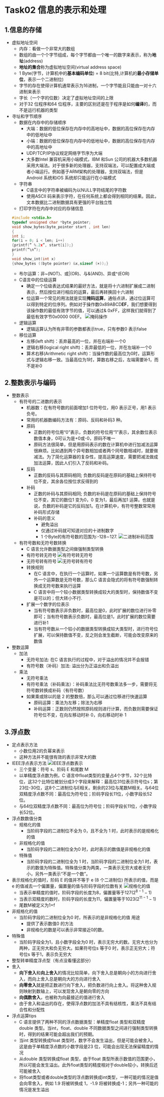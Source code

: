 # Task02 信息的表示和处理

## 1.信息的存储
- 虚拟地址空间
    - 内存：看做一个非常大的数组
    - 数组的由一个个字节组成，每个字节都由一个唯一的数字来表示，称为**地址**(address)
    - **地址的集合**称为虚拟地址空间(virtual address space)
    - 1 Byte(字节，计算机中的**基本编码单位**) = 8 bit(比特,计算机的**最小存储单位**，表示一个二进制位)
    - 字节的存在使得计算机通常表示为16进制，一个字节能且只能由一对十六进制来表示
    - 字长（一个字的位数）决定了虚拟地址空间的上限
    - 对于32 位程序和64 位程序，主要的区别还是在于程序是如何**编译**的，而不是运行机器的类型
- 寻址和字节顺序
    - 数据在内存中的存储顺序
        - 大端：数据的低位保存在内存中的高地址中，数据的高位保存在内存中的低地址中
        - 小端：数据的低位保存在内存中的低地址中，数据的高位保存在内存中的高地址中
        - UDP/TCP/IP协议规定网络字节序为大端
        - 大多数Intel 兼容机采用小端模式，IBM 和Sun 公司的机器大多数机器采用大端法。对于很多新的处理器，支持双端法，可以配置成大端或者小端运行。例如基于ARM架构的处理器，支持双端法，但是Android 系统和iOS 系统却只能运行在小端模式
    - 字符串
        - C语言中的字符串被编码为以NULL字符结尾的字符数
        - 使用ASCII 码来表示字符，在任何系统上都会得到相同的结果。因此，文本数据比二进制数据具有更强的平台独立性
    - 打印字符在内存中对应的存储信息
    ```C++
    #include <stdio.h>
    typedef unsigned char *byte_pointer;
    void show_bytes(byte_pointer start , int len)
    {
    int i;
    for(i = 0; i < len; i++)
    {printf(” %.2x”, start[i]);}
    printf(”\n”);
    }
    void show_int(int x)
    {show_bytes ((byte pointer) &x,sizeof (×));}
    ```
    - 布尔运算：非~(NOT)、或|(OR)、与&(AND)、异或^(EOR)
    - C语言中的位级运算
        - 确定一个位级表达式结果的最好方法，就是将十六进制扩展成二进制表示，然后按位进行相应的运算，最后再转换回十六进制
        - 位运算一个常见的用法就是实现**掩码运算**，通俗点讲，通过位运算可以得到特定的位序列。例如对于操作数0x89ABCD**EF**，我们想要得到该操作数的最低有效字节的值，可以通过& 0xFF，这样我们就得到了最低有效字节0x0000 00EF。
        ![掩码操作](picture/task02/掩码操作.png)
    - 逻辑运算
        - 逻辑运算认为所有非零的参数都表示true，只有参数0 表示false
    - 移位运算
        - 左移(left shift)：丢弃最高的一位，并在右端补一个0
        - 逻辑右移(logical right shift)：丢弃最低的一位，并在左端补一个0
        - 算术右移(Arithmetic right shift)：当操作数的最高位为0时，运算形式与逻辑右移一致。当最高位为1时，算数右移之后，左端需要补1，而不是补0
## 2.整数表示与编码
- 整数表示
    - 有符号的二进数的表示
        - 机器数：在有符号数的前面增加1 位符号位，用0 表示正号，用1 表示负号。
        - 常用的机器数编码方法有：原码、反码和补码3 种。
        - 原码
            - 正数的符号位用“0”表示，负数的符号位用“1”表示，其余数位表示数值本身，0可认为是+0或-0，原码不唯一
            - 原码方法很简单，但是用原码表示的数在计算机中进行加减法运算很麻烦。比如遇到两个异号数相加或者两个同号数相减时，就要做减法。为了简化运算器的复杂性，提高运算速度，需要把减法做成加法运算，因此人们引入了反码和补码。
        - 反码
            - 正数的反码与其原码相同; 负数的反码是在原码的基础上保持符号位不变，其余各位按位求反得到的
        - 补码
            - 正数的补码与其原码相同; 负数的补码是在原码的基础上保持符号位不变，其它的数位1 变为0，0 变为1，最后再加1 运算。也就是说，负数的补码是它的反码加1。在计算机中，有符号整数常常用补码形式存储
            - 补码的意义
                - 避免溢出
                - 仅通过补码就可知道对应的十进制数字
                - 1 个Byte的有符号数的范围为:-128∼127.
                ![二进制补码范围](picture/task02/二进制补码范围.jpg)
    - 有符号数和无符号数转换
        - C 语言允许数据类型之间做强制类型转换
        - 有符号转无符号
        ![有符号转无符号](picture/task02/有符号转无符号.png)
        - 无符号转有符号
        ![无符号转有符号](picture/task02/无符号转有符号.png)
        - 转换规则
            - 在C 语言中，在执行一个运算时，如果一个运算数是有符号数，另外一个运算数是无符号数，那么C 语言会隐式的将有符号数强制转换成无符号数来执行运算
            - C 语言中将一个较小数据类型转换成较大的类型时，保持数值不变是可以的；但大转小不行.
        - 扩展一个数字的位表示
            - 当有符号数表示非负数时，最高位是0，此时扩展的数位进行补零即可；当有符号数表示负数时，最高位是1，此时扩展的数位需要进行补1
            - 当有符号数从一个较小的数据类型转换成较大类型时，进行符号位扩展，可以保持数值不变，反之则会发生截断，可能会改变原来的数值
- 整数运算
    - 加法
        - 无符号加法: 在C 语言执行的过程中，对于溢出的情况并不会报错
        - 有符号数（补码）加法: 溢出分为正溢出和负溢出
    - 乘法
        - 无符号乘法
        - 有符号乘法（补码乘法）：补码乘法比无符号数乘法多一步，需要将无符号数转换成补码（有符号数）
        - 如果乘或除以的是 2 的整数倍，那么可以通过位移进行快速运算
            - 原码运算：乘法为左移；除法为右移
            - 补码运算：正数则仍然按照原码规则进行计算，而负数则需要保证符号位不变，在向左移动时补 0，向右移动时补 1
## 3.浮点数
- 定点表示方法
    - 小数位用2的负幂来表示
    - 这种方法并不能很有效的表示非常大的数
- IEEE浮点表示方法
![IEEE浮点数表示](picture/task02/IEEE浮点数表示.png)
    - 三个变量：符号 s、阶码 E 和尾数 M
    - 以单精度浮点数为例，C 语言中float类型的变量占4个字节，32个比特位，这32个比特位被划分成3个字段来解释：最高位31位表示符号位s；第23位-30位，这8个二进制位与E相关。剩余的23位与尾数M相关。与64位双精度浮点数不同：最高位为符号位；阶码字段长11位，小数字段长52位。
    - 与64位双精度浮点数不同：最高位为符号位；阶码字段长11位，小数字段长52位。
- 浮点数数值分类
    - 规格化的值
        - 当阶码字段的二进制位不全为 0，且不全为 1 时，此时表示的是规格化的值
    - 非规格化的值
        - 当阶码字段的二进制位全为0 时，此时表示的数值是非规格化的值
    - 特殊值
        - 当阶码字段的二进制位全为 1 时，当阶码字段的二进制位全为1 时，表示的数值为特殊值。特殊值分类为两类，一类表示无穷大或者无穷小，另外一类表示“不是一个数”。
- 表示规格化的值时，阶码 E 的值并不等于 e (8 个二进制位) 所表示的值，而是 e 的值减去一个偏置量，偏置量的值与阶码字段的位数有关
![规格化的值](picture/task02/规格化的值表示.png)
    - 当表示单精度的值时，阶码字段的长度为8，偏置量等于127($2^{8-1}-1$)
    - 当表示双精度的数时，阶码字段的长度为11，偏置量等于1023($2^{11-1}-1$)
    - 尾数M被定义为1+f
- 非规格化的值
    - 当阶码字段的二进制位全为0 时，所表示的是非规格化的值
    用途
        - 提供了表示数值0 的方法
        - 非规格化的数是可以表示非常接近0的数。
- 特殊值
    - 当阶码字段全为1，且小数字段全为0 时，表示无穷大的数。无穷大也分为两种，正无穷大和负无穷大。如果符号位s 等于0 时，表示正无穷大；符号位s 等于1，表示负无穷大
- 整型转单精度浮点型（有点没看懂这部分）
- 舍入
    - **向下舍入**和**向上舍入**的情况比较简单，向下舍入总是朝向小的方向进行舍入，而向上舍入总是朝向大的方向进行舍入
    - **向零舍入**就是把正数进行向下舍入，把负数进行向上舍入。将这种舍入规则映射到数轴上，可以发现舍入是朝向零的方向
    - **向偶数舍入**，也被称为向最接近的值进行舍入
    - 由于舍入和溢出的存在，使得浮点数的加法不具有结核性，乘法不具有结合性和分配性
- 浮点运算tips
    - C 语言提供了两种不同的浮点数据类型：单精度float 类型和双精度double 类型。当int，float、double 不同数据类型之间进行强制类型转换时，得到的结果可能会超出我们的预期。
    - 当int 类型转换成float 类型时，数字不会发生溢出，但是可能会被舍入。这是由于单精度浮点数的小数字段是23 位，可能会出现无法保留精度的情况
    - 从double 类型转换成float 类型，由于float 类型所表示数值的范围更小，所以可能会发生溢出。此外float类型的精度相对于double较小，转换后还可能被舍入
    - 将float类型或者double类型的浮点数转换成int类型，一种可能的情况是值会向零舍入，例如 1.9 将被转换成 1，-1.9 将被转换成-1；另外一种可能的情况是发生溢出